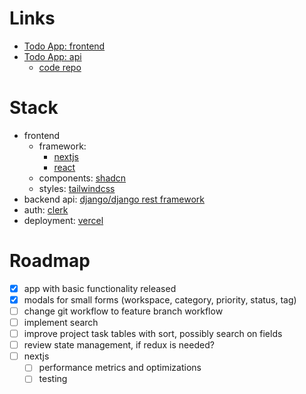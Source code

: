 # Links

- [Todo App: frontend](https://todo-demo-frontend.vercel.app/)
- [Todo App: api](https://ksdev.pythonanywhere.com/api/docs/)
  - [code repo](https://github.com/k-s-dev/todo-demo-backend)

# Stack

- frontend
  - framework:
    - [nextjs](https://nextjs.org/)
    - [react](https://react.dev/)
  - components: [shadcn](https://ui.shadcn.com/)
  - styles: [tailwindcss](https://tailwindcss.com/)
- backend api: [django/django rest framework](https://www.django-rest-framework.org/)
- auth: [clerk](https://clerk.com/)
- deployment: [vercel](https://vercel.com/home)

# Roadmap

- [x] app with basic functionality released
- [x] modals for small forms (workspace, category, priority, status, tag)
- [ ] change git workflow to feature branch workflow
- [ ] implement search
- [ ] improve project task tables with sort, possibly search on fields
- [ ] review state management, if redux is needed?
- [ ] nextjs
  - [ ] performance metrics and optimizations
  - [ ] testing
